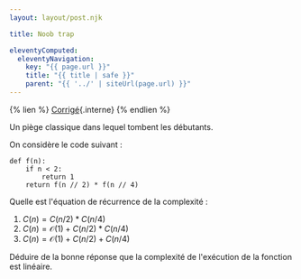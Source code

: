 ```yaml
---
layout: layout/post.njk

title: Noob trap

eleventyComputed:
  eleventyNavigation:
    key: "{{ page.url }}"
    title: "{{ title | safe }}"
    parent: "{{ '../' | siteUrl(page.url) }}"
---
```


{% lien %}
[Corrigé](./corrigé){.interne}
{% endlien %}

Un piège classique dans lequel tombent les débutants.

On considère le code suivant :

```python#
def f(n):
    if n < 2:
        return 1
    return f(n // 2) * f(n // 4)
```

Quelle est l'équation de récurrence de la complexité :

1. $C(n) = C(n/2) * C(n/4)$
2. $C(n) = \mathcal{O}(1) + C(n/2) * C(n/4)$
3. $C(n) = \mathcal{O}(1) + C(n/2) + C(n/4)$

Déduire de la bonne réponse que la complexité de l'exécution de la fonction est linéaire.
